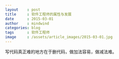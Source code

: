 ```yaml
---
layout    : post
title     : 软件工程师的属性与发展
date      : 2015-03-01
author    : mindwind
categories: blog
tags      : 软件工程师
image     : /assets/article_images/2015-03-01.jpg
---
```



写代码真正难的地方在于删代码，做加法容易，做减法难。
